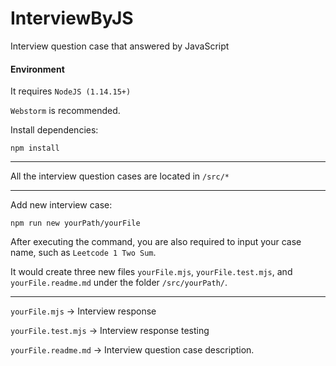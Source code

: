 # InterviewByJS
Interview question case that answered by JavaScript

#### Environment

It requires `NodeJS (1.14.15+)`

`Webstorm` is recommended. 

Install dependencies: 
```
npm install
```

<hr>

All the interview question cases are located in `/src/*`

<hr>

Add new interview case: 

```
npm run new yourPath/yourFile
```

After executing the command, you are also required to input your case name, such as `Leetcode 1 Two Sum`.

It would create three new files `yourFile.mjs`, `yourFile.test.mjs`, and `yourFile.readme.md` under the folder `/src/yourPath/`. 

<hr>

`yourFile.mjs` -> Interview response

`yourFile.test.mjs` -> Interview response testing

`yourFile.readme.md` -> Interview question case description. 

